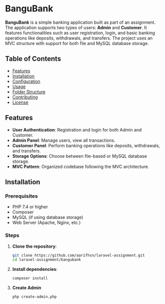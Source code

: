 # BanguBank

**BanguBank** is a simple banking application built as part of an assignment. The application supports two types of users: **Admin** and **Customer**. It features functionalities such as user registration, login, and basic banking operations like deposits, withdrawals, and transfers. The project uses an MVC structure with support for both file and MySQL database storage.

## Table of Contents

- [Features](#features)
- [Installation](#installation)
- [Configuration](#configuration)
- [Usage](#usage)
- [Folder Structure](#folder-structure)
- [Contributing](#contributing)
- [License](#license)

## Features

- **User Authentication**: Registration and login for both Admin and Customer.
- **Admin Panel**: Manage users, view all transactions.
- **Customer Panel**: Perform banking operations like deposits, withdrawals, and transfers.
- **Storage Options**: Choose between file-based or MySQL database storage.
- **MVC Pattern**: Organized codebase following the MVC architecture.

## Installation

### Prerequisites

- PHP 7.4 or higher
- Composer
- MySQL (if using database storage)
- Web Server (Apache, Nginx, etc.)

### Steps

1. **Clone the repository**:

   ```bash
   git clone https://github.com/aarifhsn/laravel-assignment.git
   cd laravel-assignment/bangubank

   ```

2. **Install dependencies**:

   ```bash
   composer install
   ```

3. **Create Admin**
   ```bash
   php create-admin.php
   ```
